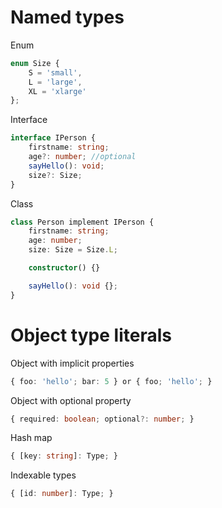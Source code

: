 # Named types

Enum
```ts
enum Size {
    S = 'small',
    L = 'large',
    XL = 'xlarge'
};
```

Interface
```ts
interface IPerson {
    firstname: string;
    age?: number; //optional
    sayHello(): void;
    size?: Size;
}
```

Class
```ts
class Person implement IPerson {
    firstname: string;
    age: number;
    size: Size = Size.L;

    constructor() {}

    sayHello(): void {};
}
```

# Object type literals

Object with implicit properties
```ts
{ foo: 'hello'; bar: 5 } or { foo; 'hello'; }
```

Object with optional property
```ts
{ required: boolean; optional?: number; }
```

Hash map
```ts
{ [key: string]: Type; }
```

Indexable types
```ts
{ [id: number]: Type; }
```
